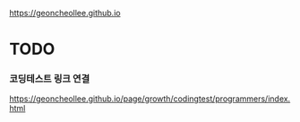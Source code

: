 https://geoncheollee.github.io


   
   
   
   
   
   
   
   
   
   
   
TODO
=============

### 코딩테스트 링크 연결
https://geoncheollee.github.io/page/growth/codingtest/programmers/index.html
